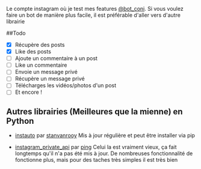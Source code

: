 Le compte instagram où je test mes features [@bot_coni](https://www.instagram.com/bot_coni/).
Si vous voulez faire un bot de manière plus facile, il est préférable d'aller vers d'autre librairie


##Todo
- [x] Récupère des posts
- [x] Like des posts
- [ ] Ajoute un commentaire à un post
- [ ] Like un commentaire
- [ ] Envoie un message privé
- [ ] Récupère un message privé
- [ ] Télécharges les vidéos/photos d'un post
- [ ] Et encore !

## Autres librairies (Meilleures que la mienne) en Python

- [instauto](https://github.com/ping/instagram_private_api) par [stanvanrooy](https://github.com/stanvanrooy/)
Mis à jour régulière et peut être installer via pip

- [instagram_private_api](https://github.com/ping/instagram_private_api) par [ping](https://github.com/ping/)
Celui la est vraiment vieux, ça fait longtemps qu'il n'a pas été mis à jour. De nombreuses fonctionnalité de fonctionne plus, mais pour des taches très simples il est très bien
